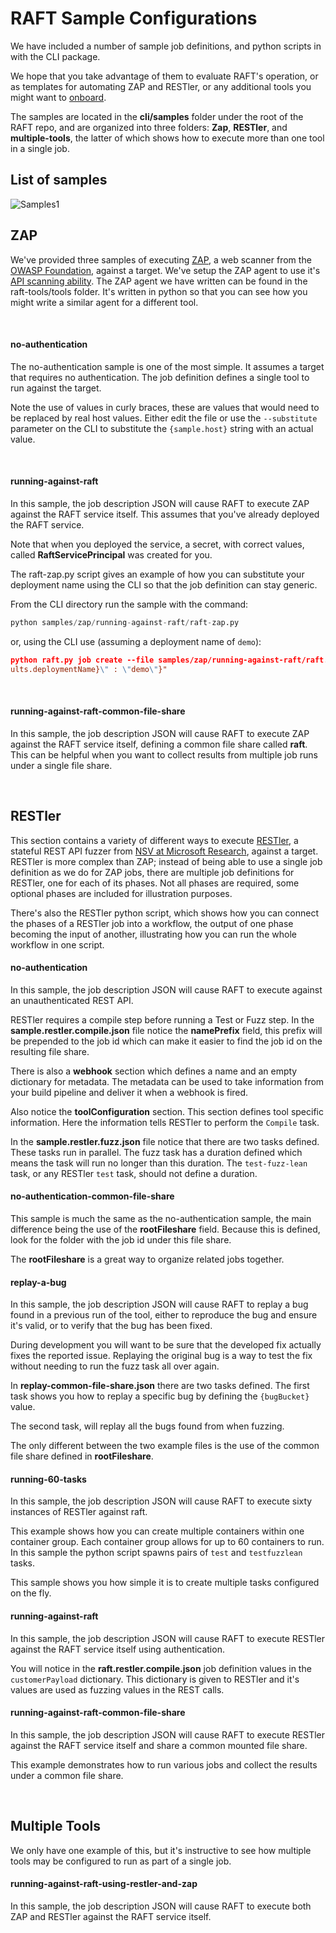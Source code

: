 # RAFT Sample Configurations

We have included a number of sample job definitions, and python scripts
in with the CLI package.

We hope that you take advantage of them to evaluate RAFT's operation,
or as templates for automating ZAP and RESTler, or any additional tools
you might want to [onboard](how-to-onboard-a-tool.md).

The samples are located in the **cli/samples** folder under the root of
the RAFT repo, and are organized into three folders:  **Zap**, **RESTler**,
and **multiple-tools**, the latter of which shows how to execute more than
one tool in a single job.


## List of samples
![Samples1](images/samples.jpg)
<br/>

## ZAP

We've provided three samples of executing [ZAP](https://www.zaproxy.org/),
a web scanner from the [OWASP Foundation](https://owasp.org/), against a target.
We've setup the ZAP agent to use it's [API scanning ability](https://www.zaproxy.org/docs/docker/api-scan/).
The ZAP agent we have written can be found in the raft-tools/tools folder. It's written
in python so that you can see how you might write a similar agent for a different tool. 

</br>

#### no-authentication

The no-authentication sample is one of the most simple. It assumes a target that requires
no authentication. The job definition defines a single tool to run against the target. 

Note the use of values in curly braces, these are values that would need to be replaced by real host
values. Either edit the file or use the `--substitute` parameter on the CLI to substitute the 
`{sample.host}` string with an actual value.

</br>

#### running-against-raft

In this sample, the job description JSON will cause RAFT to execute ZAP against the
RAFT service itself. This assumes that you've already deployed the RAFT service. 

Note that when you
deployed the service, a secret, with correct values, called **RaftServicePrincipal** was
created for you.

The raft-zap.py script gives an example of how you can substitute your deployment name using the CLI
so that the job definition can stay generic. 

From the CLI directory run the sample with the command:
```python
python samples/zap/running-against-raft/raft-zap.py
```

or, using the CLI use (assuming a deployment name of `demo`):
```json
python raft.py job create --file samples/zap/running-against-raft/raft.zap.json --substitute "{\"{defa
ults.deploymentName}\" : \"demo\"}"
```

</br>

#### running-against-raft-common-file-share

In this sample, the job description JSON will cause RAFT to execute ZAP against the
RAFT service itself, defining a common file share called **raft**. This can be helpful
when you want to collect results from multiple job runs under a single file share. 

<br/>

## RESTler

This section contains a variety of different ways to execute
[RESTler](https://github.com/microsoft/restler-fuzzer), a stateful REST API fuzzer
from [NSV at Microsoft Research](https://www.microsoft.com/en-us/research/group/new-security-ventures/),
against a target.  RESTler is more complex than ZAP; instead of being able to use a single job
definition as we do for ZAP jobs, there are multiple job definitions for RESTler, one for each of its phases.
Not all phases are required, some optional phases are included for illustration purposes. 

There's also the RESTler python script, which shows how you can connect the phases of a RESTler job
into a workflow, the output of one phase becoming the input of another, illustrating how you can run
the whole workflow in one script. 

#### no-authentication

In this sample, the job description JSON will cause RAFT to execute against
an unauthenticated REST API.

RESTler requires a compile step before running a Test or Fuzz step. In the **sample.restler.compile.json** file
notice the **namePrefix** field, this prefix will be prepended to the job id which can make it easier to find
the job id on the resulting file share. 

There is also a **webhook** section which defines a name and an empty dictionary for metadata. The metadata 
can be used to take information from your build pipeline and deliver it when a webhook is fired. 

Also notice the **toolConfiguration** section. This section defines tool specific information. Here the information
tells RESTler to perform the `Compile` task. 

In the **sample.restler.fuzz.json** file notice that there are two tasks defined. These tasks run in parallel. The fuzz
task has a duration defined which means the task will run no longer than this duration. The `test-fuzz-lean` task, 
or any RESTler `test` task, should not define a duration.


#### no-authentication-common-file-share

This sample is much the same as the no-authentication sample, the main difference being the use
of the  **rootFileshare** field. Because this is defined, look for the folder with the job id under this
file share.

The **rootFileshare** is a great way to organize related jobs together. 

#### replay-a-bug

In this sample, the job description JSON will cause RAFT to replay a bug found
in a previous run of the tool, either to reproduce the bug and ensure it's valid, or
to verify that the bug has been fixed.

During development you will want to be sure that the developed fix actually fixes the reported issue.
Replaying the original bug is a way to test the fix without needing to run the fuzz task all over again.

In **replay-common-file-share.json** there are two tasks defined. The first task shows you how to replay a specific
bug by defining the `{bugBucket}` value. 

The second task, will replay all the bugs found from when fuzzing. 

The only different between the two example files is the use of the common file share defined in **rootFileshare**.

#### running-60-tasks

In this sample, the job description JSON will cause RAFT to execute sixty instances
of RESTler against raft.

This example shows how you can create multiple containers within one container group. Each container group
allows for up to 60 containers to run. In this sample the python script spawns pairs of `test` and `testfuzzlean` tasks.

This sample shows you how simple it is to create multiple tasks configured on the fly.

#### running-against-raft

In this sample, the job description JSON will cause RAFT to execute RESTler against the
RAFT service itself using authentication. 

You will notice in the **raft.restler.compile.json** job definition values in the `customerPayload` dictionary. This
dictionary is given to RESTler and it's values are used as fuzzing values in the REST calls.

#### running-against-raft-common-file-share

In this sample, the job description JSON will cause RAFT to execute RESTler against the
RAFT service itself and share a common mounted file share.

This example demonstrates how to run various jobs and collect the results under a common file share.  

<br/>

## Multiple Tools

We only have one example of this, but it's instructive to see how multiple
tools may be configured to run as part of a single job.

#### running-against-raft-using-restler-and-zap

In this sample, the job description JSON will cause RAFT to execute both ZAP and RESTler
against the RAFT service itself.
